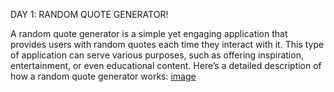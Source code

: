 DAY 1:
RANDOM QUOTE GENERATOR!

A random quote generator is a simple yet engaging application that provides users with random quotes each time they interact with it. This type of application can serve various purposes, such as offering inspiration, entertainment, or even educational content. Here’s a detailed description of how a random quote generator works:
[image](https://github.com/user-attachments/assets/9b6a4259-1837-4072-941d-61984eba8713)


